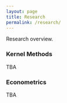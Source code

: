 ```yaml
---
layout: page
title: Research
permalink: /research/
---
```


Research overview.

<h3>Kernel Methods</h3>

TBA

<h3>Econometrics</h3>

TBA
